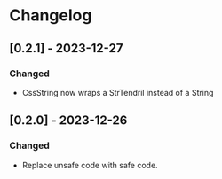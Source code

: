 # Changelog

## [0.2.1] - 2023-12-27
### Changed
- CssString now wraps a StrTendril instead of a String

## [0.2.0] - 2023-12-26
### Changed
- Replace unsafe code with safe code.
